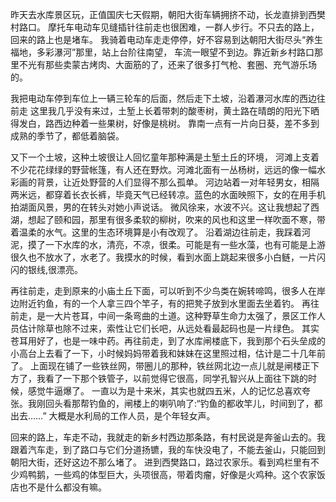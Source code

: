 昨天去水库景区玩，正值国庆七天假期，朝阳大街车辆拥挤不动，长龙直排到西樊村路口。
摩托车电动车见缝插针往前走也很困难，一群人步行。不只去的路上，回来的路上也是堵车。
我骑着电动车走走停停，好不容易到达朝阳大街尽头“养生福地，多彩瀑河”那里，站上台阶往南望，
车流一眼望不到边。靠近新乡村路口那里不光有那些卖蒙古烤肉、大面筋的了，还来了很多打气枪、套圈、充气游乐场的。

我把电动车停到车位上一辆三轮车的后面，然后走下土坡，沿着瀑河水库的西边往前走
这里我几乎没有来过，土堑上长着带刺的酸枣树，黄土路在晴朗的阳光下晒得发白，路西边种着一些果树，好像是桃树。
靠南一点有一片向日葵，差不多到成熟的季节了，都低着脑袋。

又下一个土坡，这种土坡很让人回忆童年那种满是土堑土丘的环境，
河滩上支着不少花花绿绿的野营帐篷，有人还在野炊。河滩北面有一丛杨树，远远的像一幅水彩画的背景，让近处野营的人们显得不那么孤单。
河边站着一对年轻男女，相隔两米远，都穿着长衣长裤，毕竟天气已经转凉。蓝色的水面映照下，女的在用手机拍湖面风景，男的在转头对她小声说话。
微风徐来，水波不兴。这让我想起了西湖，想起了颐和园，那里有很多柔软的柳树，吹来的风也和这里一样吹面不寒，带着温柔的水气。这里的生态环境算是小有改观了。
沿着湖边往前走，我踩着河泥，摸了一下水库的水，清亮，不凉，很柔。可能是有一些水藻，也有可能是上游很久也不放水了，水老了。我摸水的时候，看到水面上跳起来很多小白鲢，一片闪闪的银线,很漂亮。

再往前走，走到原来的小庙土丘下面，可以听到不少鸟类在婉转啼鸣，很多人在岸边附近钓鱼，有的一个人拿三四个竿子，有的把凳子放到水里面去坐着钓。
再往前走，是一大片苍耳，中间一条弯曲的土道。这种野草生命力太强了，景区工作人员估计除草也除不过来，索性让它们长吧，从远处看最起码也是一片绿色。
其实苍耳用好了，也是一味中药。再往前走，到了水库闸楼底下，我到那个石头垒成的小高台上去看了一下，小时候妈妈带着我和妹妹在这里照过相，估计是二十几年前了。
上面现在铺了一些铁丝网，带圈儿的那种，铁丝网北边一点儿就是闸楼正下方了，我看了一下那个铁管子，以前觉得它很高，同学孔智兴从上面往下跳的时候，感觉牛逼爆了。
一直以为是十来米，其实也就四五米，人的记忆总喜欢夸张。我刚回头看那帮钓鱼的，闸楼上的喇叭响了:“钓鱼的都收竿儿，时间到了，都出去……” 大概是水利局的工作人员，是个年轻女声。

回来的路上，车走不动，我就走的新乡村西边那条路，有村民说是奔釜山去的。我跟着汽车走，到了路口与它们分道扬镳，我的车快没电了，不能去釜山，只能回到朝阳大街，还好这边不那么堵了。
进到西樊路口，路过农家乐。看到鸡栏里有不少鸡鸭鹅，一些鸡的体型巨大，头项很高，带着肉瘤，好像是火鸡种。这个农家饭店也不是什么都没有嘛。
